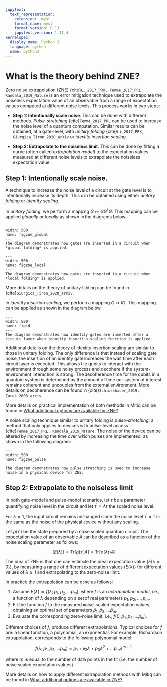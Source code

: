 ```yaml
---
jupytext:
  text_representation:
    extension: .myst
    format_name: myst
    format_version: 0.13
    jupytext_version: 1.11.4
kernelspec:
  display_name: Python 3
  language: python
  name: python3
---
```



# What is the theory behind ZNE?


Zero noise extrapolation (ZNE) {cite}`Li_2017_PRX, Temme_2017_PRL, Kandala_2019_Nature` is an error
mitigation technique used to extrapolate the noiseless expectation value of an
observable from a range of expectation values computed at different noise levels.
This process works in two steps:

- **Step 1: Intentionally scale noise**. This can be done with different methods.
*Pulse-stretching* {cite}`Temme_2017_PRL` can be used to increase the noise level
of a quantum computation. Similar results can be obtained, at a gate-level, with *unitary folding*
{cite}`Li_2017_PRX, Giurgica_Tiron_2020_arXiv` or *identity insertion scaling*.

- **Step 2: Extrapolate to the noiseless limit**. This can be done by
fitting a curve (often called *extrapolation model*) to the expectation values measured at different noise levels
to extrapolate the noiseless expectation value.

## Step 1: Intentionally scale noise.

A technique to increase the noise level of a circuit at the gate level is to intentionally increase its depth.
This can be obtained using either *unitary folding* or *identity scaling*. 

In *unitary folding*, we perform a mapping $G \mapsto G G^\dagger G$. 
This mapping can be applied *globally* or *locally* as shown in the diagrams below.

```{figure} ../img/zne_global_folding.png
---
width: 500
name: figzne_global
---
The diagram demonstrates how gates are inserted in a circuit when *global folding* is applied.
```

```{figure} ../img/zne_local_folding.png
---
width: 500
name: figzne_local
---
The diagram demonstrates how gates are inserted in a circuit when *local folding* is applied.
```
More details on the theory of unitary folding can be found in {cite}`Giurgica_Tiron_2020_arXiv`.

In *identity insertion scaling*, we perform a mapping $G \mapsto I G$. 
This mapping can be applied as shown in the diagram below.

```{figure} ../img/zne_id_scaling_layers.png
---
width: 500
name: figid
---
The diagram demonstrates how identity gates are inserted after a circuit layer when identity insertion scaling function is applied.
```

Additional details on the theory of identity insertion scaling are similar to those in unitary folding. The only difference 
is that instead of scaling gate noise, the insertion of an identity gate increases the wait time after each circuit layer is executed. This allows the qubits to interact with the environment through some noisy process and decohere if the system-environment interaction is strong. The decoherence time for the qubits in a quantum system is determined by the amount of time our system of interest remains coherent and uncouples from the external environment. More details on decoherence can be found in {cite}`Schlosshauer_2019, Zurek_2003_arxiv`.

More details on practical implementation of both methods in Mitiq can be found in 
[What additional options are available for ZNE?](zne-3-options.md).


A noise scaling technique similar to unitary folding is *pulse-stretching*: a method that only applies to 
devices with pulse-level access {cite}`Temme_2017_PRL, Kandala_2019_Nature`.
The noise of the device can be altered by increasing the time over which pulses
are implemented, as shown in the following diagram:

```{figure} ../img/zne_pulse_stretching.png
---
width: 500
name: figzne_pulse
---
The diagram demonstrates how pulse stretching is used to increase noise in a physical device for ZNE.
```

## Step 2: Extrapolate to the noiseless limit

In both gate-model and pulse-model scenarios, let $\tau$ be a parameter quantifying
noise level in the circuit and let $\tau^\prime = \lambda \tau$ the scaled noise level.

For $\lambda = 1$, the input circuit remains unchanged
since the noise level $\tau^\prime = \tau$ is the same as the noise of the physical device without
any scaling.

Let $\rho(\tau')$ be the state prepared by a noise scaled quantum circuit. The expectation
value of an observable $A$ can be described as a function of the noise scaling parameter as follows:

$$
\langle E(\lambda) \rangle = \text{Tr}[\rho(\tau') A] = \text{Tr}[\rho(\lambda \tau) A]
$$

The idea of ZNE is that one can estimate the ideal expectation value $\langle E(\lambda=0) \rangle$, by measuring a range of different
expectation values $\langle E(\lambda) \rangle$ for different values of $\lambda \ge 1$ and extrapolating
to the zero-noise limit.

In practice the extrapolation can be done as follows:
  1) Assume $E(\lambda)\simeq f(\lambda; p_1, p_2, ... p_m)$, where $f$ is an *extrapolation model*, i.e., a function
  of $\lambda$ depending on a set of real parameters $p_1, p_2, \dots, p_m$.
  2) Fit the function $f$ to the measured noise-scaled expectation values, obtaining an optimal set of 
  parameters $\tilde p_1, \tilde p_2, \dots \tilde p_m$.
  3) Evaluate the corresponding zero-noise limit, i.e., $f(0; \tilde p_1, \tilde p_2, \dots \tilde p_m)$.

Different choices of $f$, produce different extrapolations. Typical choices for $f$ are: a linear function, a polynomial, an exponential.
For example, Richardson extrapolation, corresponds to the following polynomial model:


$$
f(\lambda; p_1, p_2, ... p_m) = p_1 + p_2 \lambda + p_3 \lambda^2 + \dots p_m \lambda^{m-1},
$$

where $m$ is equal to the number of data points in the fit (i.e. the number of noise scaled expectation values).
 
More details on how to apply different extrapolation methods with Mitiq can be found in [What additional options
are available in ZNE?](zne-3-options.md).
